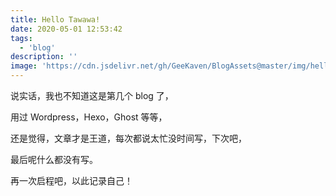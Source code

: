 ```yaml
---
title: Hello Tawawa!
date: 2020-05-01 12:53:42
tags:
  - 'blog'
description: ''
image: 'https://cdn.jsdelivr.net/gh/GeeKaven/BlogAssets@master/img/hello-tawawa.jpg'
---
```


说实话，我也不知道这是第几个 blog 了，

用过 Wordpress，Hexo，Ghost 等等，

还是觉得，文章才是王道，每次都说太忙没时间写，下次吧，

最后呢什么都没有写。

再一次启程吧，以此记录自己！
